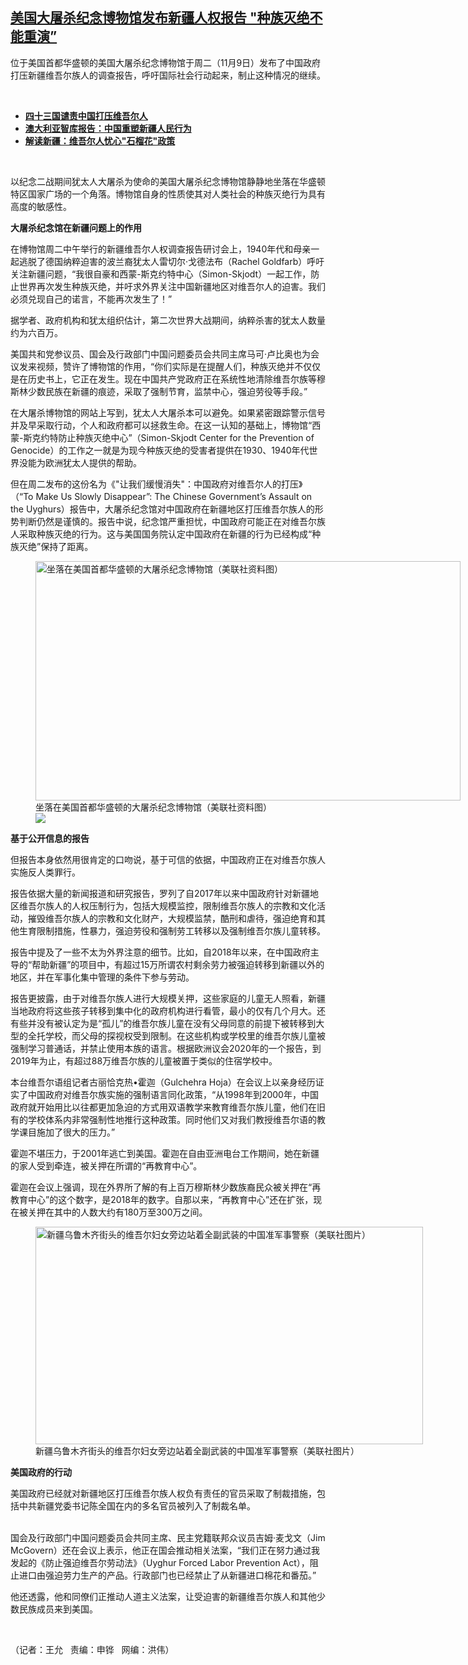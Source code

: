 <!--1636490453000-->
[美国大屠杀纪念博物馆发布新疆人权报告   "种族灭绝不能重演”](https://www.rfa.org/mandarin/yataibaodao/shaoshuminzu/wy-11092021093336.html)
------

<p></p><p>位于美国首都华盛顿的美国大屠杀纪念博物馆于周二（11月9日）发布了中国政府打压新疆维吾尔族人的调查报告，呼吁国际社会行动起来，制止这种情况的继续。</p><p><br/></p><ul><li><a href="https://www.rfa.org/mandarin/yataibaodao/shaoshuminzu/hc-10222021095514.html"><strong>四十三国谴责中国打压维吾尔人</strong></a></li><li><strong><a href="https://www.rfa.org/mandarin/yataibaodao/shaoshuminzu/cl-10192021124123.html">澳大利亚智库报告：中国重塑新疆人民行为</a></strong></li><li><strong><a href="https://www.rfa.org/mandarin/zhuanlan/jieduxinjiang/kwk-10292021170013.html">解读新疆：维吾尔人忧心"石榴花"政策</a></strong></li></ul><p><br/></p><p>以纪念二战期间犹太人大屠杀为使命的美国大屠杀纪念博物馆静静地坐落在华盛顿特区国家广场的一个角落。博物馆自身的性质使其对人类社会的种族灭绝行为具有高度的敏感性。</p><p><strong>大屠杀纪念馆在新疆问题上的作用</strong></p><p>在博物馆周二中午举行的新疆维吾尔人权调查报告研讨会上，1940年代和母亲一起逃脱了德国纳粹迫害的波兰裔犹太人雷切尔·戈德法布（Rachel Goldfarb）呼吁关注新疆问题，“我很自豪和西蒙-斯克约特中心（Simon-Skjodt）一起工作，防止世界再次发生种族灭绝，并吁求外界关注中国新疆地区对维吾尔人的迫害。我们必须兑现自己的诺言，不能再次发生了！”</p><p>据学者、政府机构和犹太组织估计，第二次世界大战期间，纳粹杀害的犹太人数量约为六百万。</p><p>美国共和党参议员、国会及行政部门中国问题委员会共同主席马可·卢比奥也为会议发来视频，赞许了博物馆的作用，“你们实际是在提醒人们，种族灭绝并不仅仅是在历史书上，它正在发生。现在中国共产党政府正在系统性地清除维吾尔族等穆斯林少数民族在新疆的痕迹，采取了强制节育，监禁中心，强迫劳役等手段。”</p><p>在大屠杀博物馆的网站上写到，犹太人大屠杀本可以避免。如果紧密跟踪警示信号并及早采取行动，个人和政府都可以拯救生命。在这一认知的基础上，博物馆“西蒙-斯克约特防止种族灭绝中心”（Simon-Skjodt Center for the Prevention of Genocide）的工作之一就是为现今种族灭绝的受害者提供在1930、1940年代世界没能为欧洲犹太人提供的帮助。</p><p>但在周二发布的这份名为《"让我们缓慢消失"：中国政府对维吾尔人的打压》（“To Make Us Slowly Disappear”: The Chinese Government’s Assault on the Uyghurs）报告中，大屠杀纪念馆对中国政府在新疆地区打压维吾尔族人的形势判断仍然是谨慎的。报告中说，纪念馆严重担忧，中国政府可能正在对维吾尔族人采取种族灭绝的行为。这与美国国务院认定中国政府在新疆的行为已经构成“种族灭绝”保持了距离。</p><p><figure class="image-richtext image-inline captioned" style="width:680px;"><img alt="坐落在美国首都华盛顿的大屠杀纪念博物馆（美联社资料图）" height="383" src="https://www.rfa.org/mandarin/yataibaodao/shaoshuminzu/wy-11092021093336.html/wy1109y.jpg/@@images/d32874d1-96a9-4fa3-b7c2-3d06ff338dd8.jpeg" title="wy1109y.jpg" width="680"/><figcaption class="image-caption">坐落在美国首都华盛顿的大屠杀纪念博物馆（美联社资料图）</figcaption><small></small><div id="zoomattribute"><a data-caption="坐落在美国首都华盛顿的大屠杀纪念博物馆（美联社资料图）" data-fancybox="" href="https://www.rfa.org/mandarin/yataibaodao/shaoshuminzu/wy-11092021093336.html/wy1109y.jpg" id="single_image" title="坐落在美国首都华盛顿的大屠杀纪念博物馆（美联社资料图）"><img src="/++plone++rfa-resources/img/icon-zoom.png"/></a></div></figure></p><p><strong>基于公开信息的报告</strong></p><p>但报告本身依然用很肯定的口吻说，基于可信的依据，中国政府正在对维吾尔族人实施反人类罪行。</p><p>报告依据大量的新闻报道和研究报告，罗列了自2017年以来中国政府针对新疆地区维吾尔族人的人权压制行为，包括大规模监控，限制维吾尔族人的宗教和文化活动，摧毁维吾尔族人的宗教和文化财产，大规模监禁，酷刑和虐待，强迫绝育和其他生育限制措施，性暴力，强迫劳役和强制劳工转移以及强制维吾尔族儿童转移。</p><p>报告中提及了一些不太为外界注意的细节。比如，自2018年以来，在中国政府主导的“帮助新疆”的项目中，有超过15万所谓农村剩余劳力被强迫转移到新疆以外的地区，并在军事化集中管理的条件下参与劳动。</p><p>报告更披露，由于对维吾尔族人进行大规模关押，这些家庭的儿童无人照看，新疆当地政府将这些孩子转移到集中化的政府机构进行看管，最小的仅有几个月大。还有些并没有被认定为是“孤儿”的维吾尔族儿童在没有父母同意的前提下被转移到大型的全托学校，而父母的探视权受到限制。在这些机构或学校里的维吾尔族儿童被强制学习普通话，并禁止使用本族的语言。根据欧洲议会2020年的一个报告，到2019年为止，有超过88万维吾尔族的儿童被置于类似的住宿学校中。</p><p>本台维吾尔语组记者古丽恰克热•霍迦（Gulchehra Hoja）在会议上以亲身经历证实了中国政府对维吾尔族实施的强制语言同化政策，“从1998年到2000年，中国政府就开始用比以往都更加急迫的方式用双语教学来教育维吾尔族儿童，他们在旧有的学校体系内非常强制性地推行这种政策。同时他们又对我们教授维吾尔语的教学课目施加了很大的压力。”</p><p>霍迦不堪压力，于2001年逃亡到美国。霍迦在自由亚洲电台工作期间，她在新疆的家人受到牵连，被关押在所谓的“再教育中心”。</p><p>霍迦在会议上强调，现在外界所了解的有上百万穆斯林少数族裔民众被关押在“再教育中心”的这个数字，是2018年的数字。自那以来，“再教育中心”还在扩张，现在被关押在其中的人数大约有180万至300万之间。</p><p><figure class="image-richtext image-inline captioned" style="width:620px;"><img alt="新疆乌鲁木齐街头的维吾尔妇女旁边站着全副武装的中国准军事警察（美联社图片）" height="348" src="https://www.rfa.org/mandarin/yataibaodao/shaoshuminzu/wy-11092021093336.html/wy1109b.jpg/@@images/7b2de2b7-4e16-466f-8f5b-9319867be531.jpeg" title="wy1109b.jpg" width="620"/><figcaption class="image-caption">新疆乌鲁木齐街头的维吾尔妇女旁边站着全副武装的中国准军事警察（美联社图片）</figcaption><small></small></figure></p><p><strong>美国政府的行动</strong></p><p>美国政府已经就对新疆地区打压维吾尔族人权负有责任的官员采取了制裁措施，包括中共新疆党委书记陈全国在内的多名官员被列入了制裁名单。</p><p><br/>国会及行政部门中国问题委员会共同主席、民主党籍联邦众议员吉姆·麦戈文（Jim McGovern）还在会议上表示，他正在国会推动相关法案，“我们正在努力通过我发起的《防止强迫维吾尔劳动法》（Uyghur Forced Labor Prevention Act），阻止进口由强迫劳力生产的产品。行政部门也已经禁止了从新疆进口棉花和番茄。”</p><p>他还透露，他和同僚们正推动人道主义法案，让受迫害的新疆维吾尔族人和其他少数民族成员来到美国。</p><p><br/></p><p>（记者：王允   责编：申铧   网编：洪伟）</p>
